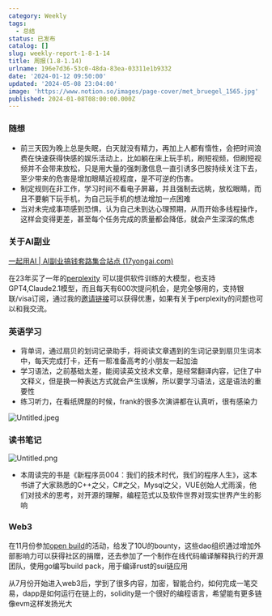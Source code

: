 ```yaml
---
category: Weekly
tags:
  - 总结
status: 已发布
catalog: []
slug: weekly-report-1-8-1-14
title: 周报(1.8-1.14)
urlname: 196e7d36-53c0-48da-83ea-03311e1b9332
date: '2024-01-12 09:50:00'
updated: '2024-05-08 23:04:00'
image: 'https://www.notion.so/images/page-cover/met_bruegel_1565.jpg'
published: 2024-01-08T08:00:00.000Z
---
```


### 随想

- 前三天因为晚上总是失眠，白天就没有精力，再加上人都有惰性，会把时间浪费在快速获得快感的娱乐活动上，比如躺在床上玩手机，刷短视频，但刷短视频并不会带来放松，只是用大量的强刺激信息一直引诱多巴胺持续关注下去，至少带来的危害是增加眼睛近视程度，是不可逆的伤害。
- 制定规则在非工作，学习时间不看电子屏幕，并且强制去远眺，放松眼睛，而且不要躺下玩手机，为自己玩手机的想法增加一点困难
- 当对未完成事项感到恐惧，认为自己未到达心理预期，从而开始多线程操作，这样会变得更差，甚至每个任务完成的质量都会降低，就会产生深深的焦虑

### 关于AI副业


[一起用AI | AI副业搞钱套路集合站点 (17yongai.com)](https://17yongai.com/)


在23年买了一年的[perplexity](https://www.perplexity.ai/) 可以提供软件训练的大模型，也支持GPT4,Claude2.1模型，而且每天有600次提问机会，是完全够用的，支持银联/visa订阅，通过我的[邀请链接](https://perplexity.ai/pro?referral_code=SGJ7X87B)可以获得优惠，如果有关于perplexity的问题也可以和我交流。


### 英语学习

- 背单词，通过扇贝的划词记录助手，将阅读文章遇到的生词记录到扇贝生词本中，每天完成打卡，还有一帮准备高考的小朋友一起加油
- 学习语法，之前基础太差，能阅读英文技术文章，是经常翻译内容，记住了中文释义，但是换一种表达方式就会产生误解，所以要学习语法，这是语法的重要性
- 练习听力，在看纸牌屋的时候，frank的很多次演讲都在认真听，很有感染力

![Untitled.jpeg](https://prod-files-secure.s3.us-west-2.amazonaws.com/5d24fe63-e567-4804-86f9-9fdc62e13082/c33f3733-be40-431e-a494-10399ac86f32/Untitled.jpeg?X-Amz-Algorithm=AWS4-HMAC-SHA256&X-Amz-Content-Sha256=UNSIGNED-PAYLOAD&X-Amz-Credential=ASIAZI2LB466WTJZNN6F%2F20250208%2Fus-west-2%2Fs3%2Faws4_request&X-Amz-Date=20250208T213246Z&X-Amz-Expires=3600&X-Amz-Security-Token=IQoJb3JpZ2luX2VjEH4aCXVzLXdlc3QtMiJHMEUCIQC1FDV%2Fqd3J%2FbdlI3ZcQ4lWMOeYpYXyBgFEywZ3vLxSZQIgc97ei7fv98j5UjlNKHzdJBVOOjJi56A7nVBg9Rekc9wqiAQIl%2F%2F%2F%2F%2F%2F%2F%2F%2F%2F%2FARAAGgw2Mzc0MjMxODM4MDUiDLLseKvajg5b83XDZCrcA4VObUphA7G9NdhKhEAy7PqOYLDLCWgtWmqleve469c1jz%2BOaYBAT6ECKsgAH5%2F5kwrjaEoTGnxtWVFXsVF2W2fhMya%2BceG3e28jaKrqLCTx16mCnBsnfiPp5rT7xhEFGlVOmTcv7TJvQxYzmmpj%2Fzse70TdHvRzYf2wVwPLW7UubnqEkjuzw66k71mzcEnmw5gko8B3K4Ul7fdIhnHOKmiJ%2FmS83S6VtqAKAfdHduxwVwRw0svPGJWAtChcf8SQnk8AMW%2BqUpVoc6wyGdHxAnOEa3qGR7VBxpFT%2FQVxDDNHOrQZKR1zCcM6eUx%2B13qeCPHi7ahUxoSQtX0WcarSrshU0IOceYtSolT2nk2yxDeV8kbKxRumWLFvmecnPYcOx%2FF4kz6TTDFbhYo%2FgZrFOIhguNWJk3%2F8nbVrrhkXadaypuseDjclrvTfB2encyts4mS1iwOHEyTVT%2BZauCk%2F2uNibaMgE26p%2FeFZyEqN0RFnPZHKUMe1c0oqv5JOS420F2DSGxkZq9uSFHl2p4K5FmFjKTb3jykIl9J9kRNPH4zeUL2%2BCVQZGxRQoPF1YZF0j2pKx8rx80hBsAtKqHGbs%2BhBnkxaRQVqrxJjXp6r0beIXiyqc%2FwH6B6KzNujMJ2Xn70GOqUB3VmlfeiOcjxRsXQ7%2FanCai1a%2BBEeQCHsp0RioZQ9C4pGO9X%2FDAEPBms0nqJqGRziS0ePjxJxH1%2FQwefv%2FWjLB%2BK5c1NA%2FPGGsKCJR%2FN9kZnsk8kNJ30Wg10JZEb6wO4suFgHb01c3WE28qRLuXoFVHmAwO29Akwmx5DNewamDOhBF%2BJC92po%2BgMQMz8h80BjiMdrmBBmB0lgglXWztcDxQ%2FdPS7s&X-Amz-Signature=c1cd817f550b44ba90ac4860fe4f243575a105575f7562cbe09738fcb58652fd&X-Amz-SignedHeaders=host&x-id=GetObject)


### 读书笔记


![Untitled.png](https://prod-files-secure.s3.us-west-2.amazonaws.com/5d24fe63-e567-4804-86f9-9fdc62e13082/96aa439a-1c95-4054-aa84-ef4e0c8eb5d1/Untitled.png?X-Amz-Algorithm=AWS4-HMAC-SHA256&X-Amz-Content-Sha256=UNSIGNED-PAYLOAD&X-Amz-Credential=ASIAZI2LB466WTJZNN6F%2F20250208%2Fus-west-2%2Fs3%2Faws4_request&X-Amz-Date=20250208T213246Z&X-Amz-Expires=3600&X-Amz-Security-Token=IQoJb3JpZ2luX2VjEH4aCXVzLXdlc3QtMiJHMEUCIQC1FDV%2Fqd3J%2FbdlI3ZcQ4lWMOeYpYXyBgFEywZ3vLxSZQIgc97ei7fv98j5UjlNKHzdJBVOOjJi56A7nVBg9Rekc9wqiAQIl%2F%2F%2F%2F%2F%2F%2F%2F%2F%2F%2FARAAGgw2Mzc0MjMxODM4MDUiDLLseKvajg5b83XDZCrcA4VObUphA7G9NdhKhEAy7PqOYLDLCWgtWmqleve469c1jz%2BOaYBAT6ECKsgAH5%2F5kwrjaEoTGnxtWVFXsVF2W2fhMya%2BceG3e28jaKrqLCTx16mCnBsnfiPp5rT7xhEFGlVOmTcv7TJvQxYzmmpj%2Fzse70TdHvRzYf2wVwPLW7UubnqEkjuzw66k71mzcEnmw5gko8B3K4Ul7fdIhnHOKmiJ%2FmS83S6VtqAKAfdHduxwVwRw0svPGJWAtChcf8SQnk8AMW%2BqUpVoc6wyGdHxAnOEa3qGR7VBxpFT%2FQVxDDNHOrQZKR1zCcM6eUx%2B13qeCPHi7ahUxoSQtX0WcarSrshU0IOceYtSolT2nk2yxDeV8kbKxRumWLFvmecnPYcOx%2FF4kz6TTDFbhYo%2FgZrFOIhguNWJk3%2F8nbVrrhkXadaypuseDjclrvTfB2encyts4mS1iwOHEyTVT%2BZauCk%2F2uNibaMgE26p%2FeFZyEqN0RFnPZHKUMe1c0oqv5JOS420F2DSGxkZq9uSFHl2p4K5FmFjKTb3jykIl9J9kRNPH4zeUL2%2BCVQZGxRQoPF1YZF0j2pKx8rx80hBsAtKqHGbs%2BhBnkxaRQVqrxJjXp6r0beIXiyqc%2FwH6B6KzNujMJ2Xn70GOqUB3VmlfeiOcjxRsXQ7%2FanCai1a%2BBEeQCHsp0RioZQ9C4pGO9X%2FDAEPBms0nqJqGRziS0ePjxJxH1%2FQwefv%2FWjLB%2BK5c1NA%2FPGGsKCJR%2FN9kZnsk8kNJ30Wg10JZEb6wO4suFgHb01c3WE28qRLuXoFVHmAwO29Akwmx5DNewamDOhBF%2BJC92po%2BgMQMz8h80BjiMdrmBBmB0lgglXWztcDxQ%2FdPS7s&X-Amz-Signature=837a2e51a2c0a06b6e659f431c8ab4e3e91abc806f5f116ca3cb3be146e1cb9e&X-Amz-SignedHeaders=host&x-id=GetObject)

- 本周读完的书是《新程序员004：我们的技术时代，我们的程序人生》，这本书讲了大家熟悉的C++之父，C#之父，Mysql之父，VUE创始人尤雨溪，他们对技术的思考，对开源的理解，编程范式以及软件世界对现实世界产生的影响

### Web3


在11月份参加[open build](https://openbuild.xyz/learn/challenges)的活动，给发了10U的bounty，这些dao组织通过增加外部影响力可以获得社区的捐赠，还去参加了一个制作在线代码编译解释执行的开源团队，使用go编写build pack，用于编译rust的sui链应用


从7月份开始进入web3后，学到了很多内容，加密，智能合约，如何完成一笔交易，dapp是如何运行在链上的，solidity是一个很好的编程语言，希望能有更多链像evm这样发扬光大

